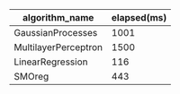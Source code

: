 |algorithm_name|elapsed(ms)
|-|-
|GaussianProcesses|1001
|MultilayerPerceptron|1500
|LinearRegression|116
|SMOreg|443
